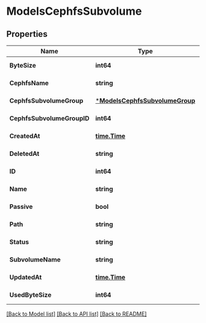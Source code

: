 # ModelsCephfsSubvolume

## Properties
Name | Type | Description | Notes
------------ | ------------- | ------------- | -------------
**ByteSize** | **int64** |  | [default to null]
**CephfsName** | **string** |  | [default to null]
**CephfsSubvolumeGroup** | [***ModelsCephfsSubvolumeGroup**](models.CephfsSubvolumeGroup.md) |  | [default to null]
**CephfsSubvolumeGroupID** | **int64** |  | [default to null]
**CreatedAt** | [**time.Time**](time.Time.md) |  | [default to null]
**DeletedAt** | **string** |  | [default to null]
**ID** | **int64** |  | [default to null]
**Name** | **string** |  | [default to null]
**Passive** | **bool** |  | [default to null]
**Path** | **string** |  | [default to null]
**Status** | **string** |  | [default to null]
**SubvolumeName** | **string** |  | [default to null]
**UpdatedAt** | [**time.Time**](time.Time.md) |  | [default to null]
**UsedByteSize** | **int64** |  | [default to null]

[[Back to Model list]](../README.md#documentation-for-models) [[Back to API list]](../README.md#documentation-for-api-endpoints) [[Back to README]](../README.md)


